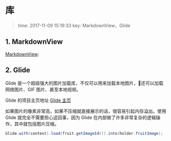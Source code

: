 # 库
>time: 2017-11-09 15:19:33
>key: MarkdownView，Glide

## 1. MarkdownView
[MarkdownView](https://github.com/tiagohm/MarkdownView): 

## 2. Glide

Glide 是一个超级强大的图片加载库，不仅可以用来加载本地图片，还可以加载网络图片、GIF 图片、甚至本地视频。

Glide 的项目主页地址 [Glide 主页](https://github.com/bumptech/glide)

如果图片的像素非常高，如果不压缩就直接展示的话，很容易引起内存溢出。使用 Glide 就完全不需要担心这回事，因为 Glide 在内部做了许多非常复杂的逻辑操作，其中就包括图片压缩。

```java
Glide.with(context).load(fruit.getImageId()).into(holder.fruitImage);
```